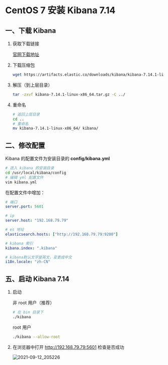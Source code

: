 # CentOS 7 安装 Kibana 7.14

## 一、下载 Kibana

1. 获取下载链接

   [官网下载地址](https://www.elastic.co/cn/downloads/kibana)

2. 下载压缩包

   ```bash
   wget https://artifacts.elastic.co/downloads/kibana/kibana-7.14.1-linux-x86_64.tar.gz
   ```

3. 解压（到上层目录）

   ```bash
   tar -zxvf kibana-7.14.1-linux-x86_64.tar.gz -C ../
   ```

4. 重命名

   ```bash
   # 返回上层目录
   cd ..
   # 重命名
   mv kibana-7.14.1-linux-x86_64/ kibana/
   ```

## 二、修改配置

Kibana 的配置文件为安装目录的 **config/kibana.yml**

```bash
# 进入 kibana 的安装目录
cd /usr/local/kibana/config
# 编辑 yml 配置文件
vim kibana.yml
```

在配置文件中增加：

```yaml
# 端口
server.port: 5601

# ip
server.host: "192.168.79.79"

# es 地址
elasticsearch.hosts: ["http://192.168.79.79:9200"]

# kibana 索引
kibana.index: ".kibana"

# kibana默认文字是英文，变更成中文
i18n.locale: "zh-CN"
```

## 五、启动 Kibana 7.14

1. 启动

   非 root 用户（推荐）

   ```bash
   # 在 bin 目录下
   ./kibana
   ```

   root 用户

   ```bash
   ./kibana --allow-root
   ```

2. 在浏览器中打开 http://192.168.79.79:5601 检查是否成功

   ![2021-09-12_205226](https://img.qinweizhao.com/2021/09/2021-09-12_205226.png)

